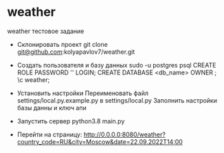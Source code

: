 # weather
weather тестовое задание

- Склонировать проект
  git clone git@github.com:kolyapavlov7/weather.git

- Создать пользователя и базу данных
  sudo -u postgres psql
  CREATE ROLE <role> PASSWORD '<password>' LOGIN;
  CREATE DATABASE <db_name> OWNER <role>;
  \c weather;

- Установить настройки
  Переименовать файл settings/local.py.example.py в settings/local.py 
  Заполнить настройки базы данны и ключ апи

- Запустить сервер
  python3.8 main.py

- Перейти на страницу:
  http://0.0.0.0:8080/weather?country_code=RU&city=Moscow&date=22.09.2022T14:00
